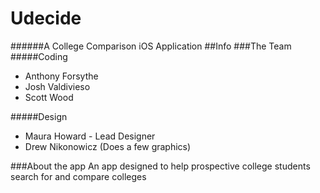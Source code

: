Udecide
==================
######A College Comparison iOS Application
##Info
###The Team
#####Coding
- Anthony Forsythe
- Josh Valdivieso
- Scott Wood

#####Design
- Maura Howard - Lead Designer
- Drew Nikonowicz (Does a few graphics)

###About the app
An app designed to help prospective college students search for and compare colleges

